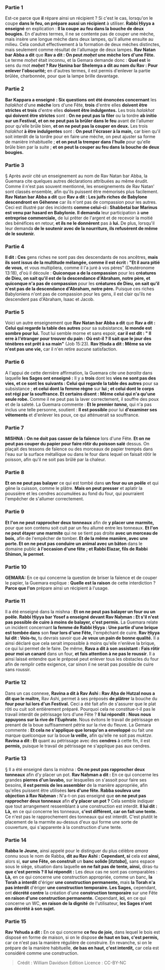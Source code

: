 
### Partie 1
Est-ce parce que <b>il</b> répare ainsi un récipient ?</b> Si c'est le cas, lorsqu'on le coupe <b>dans le feu, on prépare aussi un récipient</b> à utiliser. <b>Rabbi Ḥiyya a enseigné</b> en explication : <b>Il la coupe au feu dans la bouche de deux bougies.</b> En d'autres termes, il ne se contente pas de couper une mèche, mais insère une longue mèche dans deux lampes, qu'il allume ensuite au milieu. Cela conduit effectivement à la formation de deux mèches distinctes, mais seulement comme résultat de l'allumage de deux lampes. <b>Rav Natan bar Abba a dit</b> que <b>Rav a dit : On peut <i>moḥet</i> une mèche lors d'une Fête.</b> Le terme <i>moḥet</i> était inconnu, et la Gemara demande donc : <b>Quel est</b> le sens du mot <b><i>moḥet</i> ? Rav Ḥanina bar Shelemya a dit au nom du Rav : Pour enlever l'obscurité;</b> en d'autres termes, il est permis d'enlever la partie brûlée, charbonnée, pour que la lampe brille davantage.

### Partie 2
<b>Bar Kappara a enseigné : Six questions ont été énoncées concernant</b> les <i>halakhot</i> d'une <b>mèche</b> lors d'une Fête, <b>trois</b> d'entre elles <b>doivent être strictes et trois</b> d'entre elles <b>doivent être indulgentes.</b> Les trois <i>halakhot</i> <b>qui doivent être strictes</b> sont : <b>On ne peut pas la filer</b> ou la tordre <b>ab initio</i> sur un Festival, et on ne peut pas la brûler dans le feu</b> avant de l'allumer pour qu'elle brûle bien, <b>et on ne peut pas la couper en deux.</b> Les trois <i>halakhot</i> <b>à être indulgentes</b> sont : <b>On peut l'écraser à la main,</b> car bien qu'il soit interdit de la tordre pour en faire une mèche, on peut ajuster sa forme de manière inhabituelle ; <b>et on peut la tremper dans l'huile</b> pour qu'elle brûle bien par la suite ; <b>et on peut la couper au feu dans la bouche de deux bougies.</b>

### Partie 3
§ Après avoir cité un enseignement au nom de Rav Natan bar Abba, la Guemara cite quelques autres déclarations attribuées au même érudit. Comme il n'est pas souvent mentionné, les enseignements de Rav Natan' sont classés ensemble, afin qu'ils puissent être mémorisés plus facilement. <b>Rav Natan bar Abba a dit</b> que <b>Rav a dit : Les juifs riches</b> <b>de Babylone descendront en Géhenne</b> car ils n'ont pas de compassion pour les autres. Ceci est illustré par des incidents <b>comme celui-ci : Shabbetai bar Marinus est venu par hasard en Babylonie. Il demanda</b> leur participation à <b>une entreprise commerciale,</b> de lui prêter de l'argent et de recevoir la moitié des bénéfices en retour, <b>et ils ne le donnèrent</b> pas à <b>lui.</b> De plus, lorsqu'il leur demanda <b>de le soutenir avec de la nourriture, ils refusèrent de même de le soutenir.</b>

### Partie 4
<b>Il dit : Ces</b> gens riches ne sont pas des descendants de nos ancêtres, <b>mais ils sont issus de la multitude mélangée, comme il est écrit : "Et il aura pitié de vous,</b> et vous multipliera, comme il l'a juré à vos pères" (Deutéronome 13:18), d'où il découle : <b>Quiconque a de la compassion</b> pour les <b>créatures de Dieu, on sait qu'il est de la descendance d'Abraham, notre père, et quiconque n'a pas de compassion</b> pour les <b>créatures de Dieu, on sait qu'il n'est pas de la descendance d'Abraham, notre père.</b> Puisque ces riches Babyloniens n'ont pas de compassion pour les gens, il est clair qu'ils ne descendent pas d'Abraham, Isaac et Jacob.

### Partie 5
Voici un autre enseignement que <b>Rav Natan bar Abba a dit</b> que <b>Rav a dit : Celui qui regarde la table des autres</b> pour sa subsistance, <b>le monde est sombre pour lui.</b> Tout lui semble morne et sans espoir, <b>car il est dit : " Il erre à l'étranger pour trouver du pain : Où est-il ? Il sait que le jour des ténèbres est prêt à sa main"</b> (Job 15:23). <b>Rav Ḥisda a dit : Même sa vie n'est pas une vie,</b> car il n'en retire aucune satisfaction.

### Partie 6
A l'appui de cette dernière affirmation, la Guemara cite une <i>baraïta</i> dans laquelle <b>les Sages ont enseigné :</b> Il y a <b>trois</b> dont les <b>vies ne sont pas des vies, et ce sont les suivants : Celui qui regarde la table des autres</b> pour sa subsistance ; <b>et celui dont la femme règne</b> sur <b>lui ; et celui dont le corps est régi par la souffrance. Et certains disent : Même celui qui n'a qu'une seule robe.</b> Comme il ne peut pas la laver correctement, il souffre des poux et de la saleté. La Guemara commente : <b>Et le premier <i>tanna</i>,</b> qui n'a pas inclus une telle personne, soutient : <b>Il est possible</b> pour lui <b>d'examiner ses vêtements</b> et d'enlever les poux, ce qui atténuerait sa souffrance.

### Partie 7
<strong>MISHNA :</strong> <b>On ne doit pas casser de la faïence</b> lors d'une Fête. <b>Et on ne peut pas couper du papier pour faire rôtir du poisson salé</b> dessus.</b> On plaçait des tessons de faïence ou des morceaux de papier trempés dans l'eau sur la surface métallique ou dans le four dans lequel on faisait rôtir le poisson, afin qu'il ne soit pas brûlé par la chaleur.

### Partie 8
<b>Et on ne peut pas balayer</b> ce qui est tombé dans <b>un four ou un poêle</b> et qui gêne la cuisson, comme le plâtre. <b>Mais on peut presser</b> et aplatir la poussière et les cendres accumulées au fond du four, qui pourraient l'empêcher de s'allumer correctement.

### Partie 9
<b>Et l'on ne peut rapprocher deux tonneaux</b> afin de <b>y placer une marmite,</b> pour que son contenu soit cuit par un feu allumé entre les tonneaux. <b>Et l'on ne peut étayer une marmite</b> qui ne se tient pas droite <b>avec un morceau de bois,</b> afin de l'empêcher de tomber. <b>Et de la même manière, avec une porte. Et on ne peut pas conduire un animal avec un bâton</b> dans le domaine public <b>à l'occasion d'une fête ; et Rabbi Elazar, fils de Rabbi Shimon, le permet</b>.

### Partie 10
<strong>GEMARA:</strong> En ce qui concerne la question de briser la faïence et de couper le papier, la Guemara explique : <b>Quelle est la raison</b> de cette interdiction ? <b>Parce que l'on</b> prépare ainsi un récipient</b> à l'usage.

### Partie 11
Il a été enseigné dans la mishna : <b>Et on ne peut pas balayer un four ou un poêle. Rabbi Ḥiyya bar Yosef a enseigné devant Rav Naḥman : Et s'il n'est pas possible de cuire à moins de balayer, c'est permis.</b> La Guemara relate un incident concernant <b>la femme de Rabbi Ḥiyya : Une partie d'une brique est tombée dans</b> son <b>four lors d'une Fête,</b> l'empêchant de cuire. <b>Rav Ḥiyya lui dit : Vois-tu,</b> tu devrais savoir que <b>Je veux un pain de bonne qualité.</b> Il a ainsi déclaré que cela serait impossible à moins qu'elle n'enlève la brique, ce qui lui permet de le faire. De même, <b>Rava a dit à son assistant : Fais rôtir pour moi un canard</b> dans un four, <b>et fais attention à ne pas le roussir</b>. Il a ainsi laissé entendre que le préposé peut enlever tous les obstacles du four afin de remplir cette exigence, car sinon il ne serait pas possible de cuire sans roussir.

### Partie 12
Dans un cas connexe, <b>Ravina a dit à Rav Ashi : Rav Aḥa de Hutzal nous a dit que le maître,</b> Rav Ashi, permet à ses préposés <b>de plâtrer</b> la bouche du <b>four pour lui lors d'un Festival.</b> Ceci a été fait afin de s'assurer que le plat rôti ou cuit soit entièrement préparé. Pourquoi cela ne constitue-t-il pas le travail interdit de pétrissage lors d'une Fête ? <b>Il lui répondit : Nous nous appuyons sur la rive de l'Euphrate</b>. Nous évitons le travail de pétrissage en prenant de la boue suffisamment pétrie sur la rive du fleuve. La Gemara commente : <b>Et cela ne s'applique que lorsqu'on a enveloppé</b> ou fait une marque quelconque sur la boue <b>la veille,</b> afin qu'elle ne soit pas <i>muktze</i>. <b>Ravina a dit : Et</b> quant au pétrissage avec des <b>cendres</b> à cette fin, il est <b>permis,</b> puisque le travail de pétrissage ne s'applique pas aux cendres.

### Partie 13
§ Il a été enseigné dans la mishna : <b>On ne peut pas rapprocher deux tonneaux</b> afin d'y placer un pot. <b>Rav Naḥman a dit :</b> En ce qui concerne les grandes <b>pierres d'un lavabo,</b> sur lesquelles on s'assoit pour faire ses besoins, <b>il est permis de les assembler</b> de la manière appropriée, afin qu'elles puissent être utilisées <b>lors d'une fête. Rabba souleva une objection à Rav Naḥman : </b> N'a-t-on pas enseigné que <b>on ne peut pas rapprocher deux tonneaux</b> afin <b>d'y placer un pot ?</b> Cela semble indiquer que tout arrangement ressemblant à une construction est interdit. <b>Il lui dit : Là,</b> en ce qui concerne les tonneaux, <b>c'est différent, car on fait une tente.</b> Ce n'est pas le rapprochement des tonneaux qui est interdit. C'est plutôt le placement de la marmite au-dessus d'eux qui forme une sorte de couverture, qui s'apparente à la construction d'une tente.

### Partie 14
<b>Rabba le Jeune,</b> ainsi appelé pour le distinguer du plus célèbre <i>amora</i> connu sous le nom de Rabba, <b>dit au Rav Ashi : Cependant, si</b> cela est <b>ainsi,</b> alors si, <b>sur une Fête, on construit</b> un <b>banc solide [<i>itztaba</i>],</b> sans espace sous le siège, situation dans laquelle <b>on ne fait pas de tente, ainsi,</b> diras-tu <b>que c'est permis ? Il lui répondit :</b> Les deux cas ne sont pas comparables : <b>Là,</b> en ce qui concerne une construction appropriée, comme un banc, <b>la Torah a interdit</b> d'ériger <b>une construction permanente,</b> mais <b>la Torah n'a pas interdit</b> d'ériger <b>une construction temporaire. Les Sages,</b> cependant, ont <b>décrété contre</b> la création d'une <b>construction temporaire</b> sur une Fête <b>en raison d'une construction permanente.</b> Cependant, <b>ici,</b> en ce qui concerne un WC, <b>en raison de la dignité</b> de l'utilisateur, <b>les Sages n'ont pas décrété à son sujet.</b>

### Partie 15
<b>Rav Yehuda a dit :</b> En ce qui concerne <b>ce feu de joie,</b> dans lequel le bois est disposé en forme de maison, si on le dispose <b>de haut en bas, c'est permis,</b> car ce n'est pas la manière régulière de construire. En revanche, si on le prépare de la manière habituelle, <b>de bas en haut, c'est interdit,</b> car cela est considéré comme une construction.

>Crédit : William Davidson Edition
>Licence : CC-BY-NC